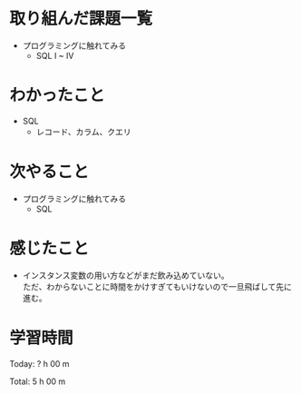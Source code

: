 # 取り組んだ課題一覧
- プログラミングに触れてみる
  - SQL I ~ IV

# わかったこと
- SQL 
  - レコード、カラム、クエリ


# 次やること
- プログラミングに触れてみる
  - SQL

# 感じたこと  
- インスタンス変数の用い方などがまだ飲み込めていない。  
  ただ、わからないことに時間をかけすぎてもいけないので一旦飛ばして先に進む。

# 学習時間
Today: ? h 00 m

Total: 5 h 00 m
